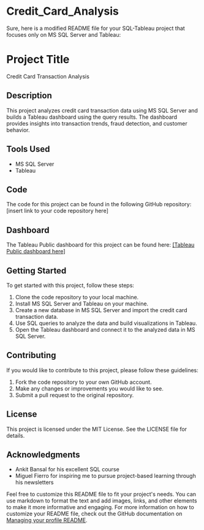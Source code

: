 # Credit_Card_Analysis

Sure, here is a modified README file for your SQL-Tableau project that focuses only on MS SQL Server and Tableau:

# Project Title

Credit Card Transaction Analysis

## Description

This project analyzes credit card transaction data using MS SQL Server and builds a Tableau dashboard using the query results. The dashboard provides insights into transaction trends, fraud detection, and customer behavior.

## Tools Used

- MS SQL Server
- Tableau

## Code

The code for this project can be found in the following GitHub repository: [insert link to your code repository here]

## Dashboard

The Tableau Public dashboard for this project can be found here: [[Tableau Public dashboard here]](https://public.tableau.com/views/CreditcardTransactionanalysis/Dashboard1?:language=en-US&:display_count=n&:origin=viz_share_link)

## Getting Started

To get started with this project, follow these steps:

1. Clone the code repository to your local machine.
2. Install MS SQL Server and Tableau on your machine.
3. Create a new database in MS SQL Server and import the credit card transaction data.
4. Use SQL queries to analyze the data and build visualizations in Tableau.
5. Open the Tableau dashboard and connect it to the analyzed data in MS SQL Server.

## Contributing

If you would like to contribute to this project, please follow these guidelines:

1. Fork the code repository to your own GitHub account.
2. Make any changes or improvements you would like to see.
3. Submit a pull request to the original repository.

## License

This project is licensed under the MIT License. See the LICENSE file for details.

## Acknowledgments

- Ankit Bansal for his excellent SQL course
- Miguel Fierro for inspiring me to pursue project-based learning through his newsletters

Feel free to customize this README file to fit your project's needs. You can use markdown to format the text and add images, links, and other elements to make it more informative and engaging. For more information on how to customize your README file, check out the GitHub documentation on [Managing your profile README](https://docs.github.com/en/account-and-profile/setting-up-and-managing-your-github-profile/customizing-your-profile/managing-your-profile-readme).

